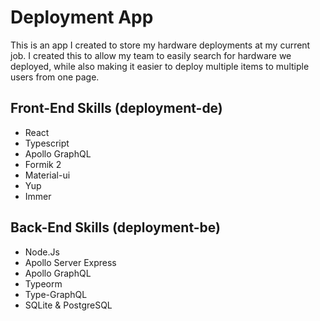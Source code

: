 # Deployment App
This is an app I created to store my hardware deployments at my current job. I created this to allow my team to easily search for hardware we deployed, while also making it easier to deploy multiple items to multiple users from one page.

## Front-End Skills (deployment-de)
- React
- Typescript
- Apollo GraphQL
- Formik 2
- Material-ui
- Yup
- Immer

## Back-End Skills (deployment-be)
- Node.Js
- Apollo Server Express
- Apollo GraphQL
- Typeorm
- Type-GraphQL
- SQLite & PostgreSQL
